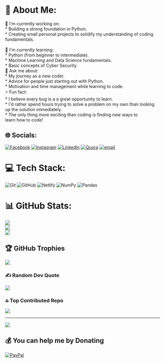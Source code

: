 # 💫 About Me:
🔭 I'm currently working on:<br> * Building a strong foundation in Python.<br> * Creating small personal projects to solidify my understanding of coding fundamentals.<br><br>🌱 I'm currently learning:<br> * Python (from beginner to intermediate).<br> * Machine Learning and Data Science fundamentals.<br> * Basic concepts of Cyber Security.<br>💬 Ask me about:<br> * My journey as a new coder.<br> * Advice for people just starting out with Python.<br> * Motivation and time management while learning to code.<br>⚡ Fun fact:<br> * I believe every bug is a a great opportunity to learn.<br> * I'd rather spend hours trying to solve a problem on my own than looking up the solution immediately.<br> * The only thing more exciting than coding is finding new ways to learn how to code!


## 🌐 Socials:
[![Facebook](https://img.shields.io/badge/Facebook-%231877F2.svg?logo=Facebook&logoColor=white)](https://facebook.com/ibnu.harun.1293) [![Instagram](https://img.shields.io/badge/Instagram-%23E4405F.svg?logo=Instagram&logoColor=white)](https://instagram.com/ibnuhaoren) [![LinkedIn](https://img.shields.io/badge/LinkedIn-%230077B5.svg?logo=linkedin&logoColor=white)](https://linkedin.com/in/harunal) [![Quora](https://img.shields.io/badge/Quora-%23B92B27.svg?logo=Quora&logoColor=white)](https://quora.com/profile/Harun) [![email](https://img.shields.io/badge/Email-D14836?logo=gmail&logoColor=white)](mailto:ibnuharunalmudzakir@gmail.com) 

# 💻 Tech Stack:
![Git](https://img.shields.io/badge/git-%23F05033.svg?style=flat&logo=git&logoColor=white) ![GitHub](https://img.shields.io/badge/github-%23121011.svg?style=flat&logo=github&logoColor=white) ![Netlify](https://img.shields.io/badge/netlify-%23000000.svg?style=flat&logo=netlify&logoColor=#00C7B7) ![NumPy](https://img.shields.io/badge/numpy-%23013243.svg?style=flat&logo=numpy&logoColor=white) ![Pandas](https://img.shields.io/badge/pandas-%23150458.svg?style=flat&logo=pandas&logoColor=white)
# 📊 GitHub Stats:
![](https://github-readme-stats.vercel.app/api?username=ihaoren&theme=aura&hide_border=false&include_all_commits=true&count_private=true)<br/>
![](https://nirzak-streak-stats.vercel.app/?user=ihaoren&theme=aura&hide_border=false)<br/>
![](https://github-readme-stats.vercel.app/api/top-langs/?username=ihaoren&theme=aura&hide_border=false&include_all_commits=true&count_private=true&layout=compact)

## 🏆 GitHub Trophies
![](https://github-profile-trophy.vercel.app/?username=ihaoren&theme=aura&no-frame=false&no-bg=true&margin-w=4)

### ✍️ Random Dev Quote
![](https://quotes-github-readme.vercel.app/api?type=horizontal&theme=radical)

### 🔝 Top Contributed Repo
![](https://github-contributor-stats.vercel.app/api?username=ihaoren&limit=5&theme=aura&combine_all_yearly_contributions=true)

---
[![](https://visitcount.itsvg.in/api?id=ihaoren&icon=4&color=9)](https://visitcount.itsvg.in)

  ## 💰 You can help me by Donating
  [![PayPal](https://img.shields.io/badge/PayPal-00457C?style=for-the-badge&logo=paypal&logoColor=white)](https://paypal.me/ibnuharun) 

  
<!-- Proudly created with GPRM ( https://gprm.itsvg.in ) -->